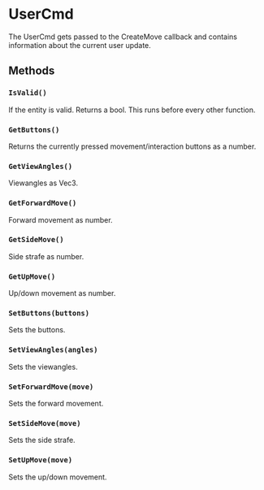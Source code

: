 # UserCmd

The UserCmd gets passed to the CreateMove callback and contains information about the current user update.

## Methods

### `IsValid()`

If the entity is valid. Returns a bool. This runs before every other function.

### `GetButtons()`

Returns the currently pressed movement/interaction buttons as a number.

### `GetViewAngles()`

Viewangles as Vec3.

### `GetForwardMove()`

Forward movement as number.

### `GetSideMove()`

Side strafe as number.

### `GetUpMove()`

Up/down movement as number.

### `SetButtons(buttons)`

Sets the buttons.

### `SetViewAngles(angles)`

Sets the viewangles.

### `SetForwardMove(move)`

Sets the forward movement.

### `SetSideMove(move)`

Sets the side strafe.

### `SetUpMove(move)`

Sets the up/down movement.

